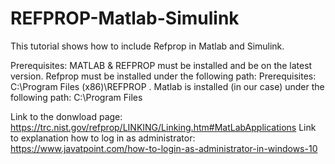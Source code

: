 # REFPROP-Matlab-Simulink
This tutorial shows how to include Refprop in Matlab and Simulink. 

Prerequisites: MATLAB & REFPROP must be installed and be on the latest version. Refprop must be installed under the following path: Prerequisites: C:\Program Files (x86)\REFPROP . Matlab is installed (in our case) under the following path: C:\Program Files

Link to the donwload page: https://trc.nist.gov/refprop/LINKING/Linking.htm#MatLabApplications
Link to explanation how to log in as administrator: https://www.javatpoint.com/how-to-login-as-administrator-in-windows-10
